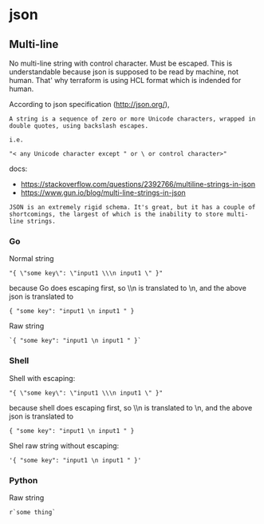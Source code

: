 # json

## Multi-line

No multi-line string with control character. Must be escaped. This is understandable because json is supposed to be read by machine, not human. That' why terraform is using HCL format which is indended for human.

According to json specification (http://json.org/), 
```
A string is a sequence of zero or more Unicode characters, wrapped in double quotes, using backslash escapes.

i.e.

"< any Unicode character except " or \ or control character>"
```

docs:
  * https://stackoverflow.com/questions/2392766/multiline-strings-in-json
  * https://www.gun.io/blog/multi-line-strings-in-json
  ```
  JSON is an extremely rigid schema. It's great, but it has a couple of shortcomings, the largest of which is the inability to store multi-line strings. 
  ```


### Go
Normal string
```
"{ \"some key\": \"input1 \\\n input1 \" }"
```
because Go does escaping first, so \\\n is translated to \n, and the above json is translated to 
```
{ "some key": "input1 \n input1 " }
```

Raw string
```
`{ "some key": "input1 \n input1 " }`
```

### Shell
Shell with escaping:
```
"{ \"some key\": \"input1 \\\n input1 \" }"
```
because shell does escaping first, so \\\n is translated to \n, and the above json is translated to 
```
{ "some key": "input1 \n input1 " }
```

Shel raw string without escaping:
```
'{ "some key": "input1 \n input1 " }'
```

### Python
Raw string
```
r`some thing`
```

